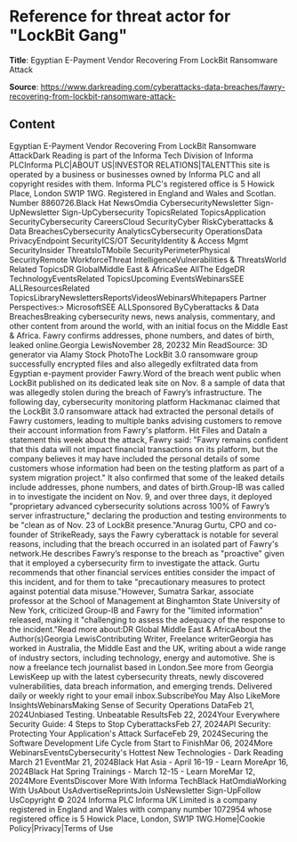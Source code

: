 # Reference for threat actor for "LockBit Gang"

**Title**: Egyptian E-Payment Vendor Recovering From LockBit Ransomware Attack

**Source**: https://www.darkreading.com/cyberattacks-data-breaches/fawry-recovering-from-lockbit-ransomware-attack-

## Content
Egyptian E-Payment Vendor Recovering From LockBit Ransomware AttackDark Reading is part of the Informa Tech Division of Informa PLCInforma PLC|ABOUT US|INVESTOR RELATIONS|TALENTThis site is operated by a business or businesses owned by Informa PLC and all copyright resides with them. Informa PLC's registered office is 5 Howick Place, London SW1P 1WG. Registered in England and Wales and Scotlan. Number 8860726.Black Hat NewsOmdia CybersecurityNewsletter Sign-UpNewsletter Sign-UpCybersecurity TopicsRelated TopicsApplication SecurityCybersecurity CareersCloud SecurityCyber RiskCyberattacks & Data BreachesCybersecurity AnalyticsCybersecurity OperationsData PrivacyEndpoint SecurityICS/OT SecurityIdentity & Access Mgmt SecurityInsider ThreatsIoTMobile SecurityPerimeterPhysical SecurityRemote WorkforceThreat IntelligenceVulnerabilities & ThreatsWorld Related TopicsDR GlobalMiddle East & AfricaSee AllThe EdgeDR TechnologyEventsRelated TopicsUpcoming EventsWebinarsSEE ALLResourcesRelated TopicsLibraryNewslettersReportsVideosWebinarsWhitepapers    Partner Perspectives:> MicrosoftSEE ALLSponsored ByCyberattacks & Data BreachesBreaking cybersecurity news, news analysis, commentary, and other content from around the world, with an initial focus on the Middle East & Africa. Fawry confirms addresses, phone numbers, and dates of birth, leaked online.Georgia LewisNovember 28, 20232 Min ReadSource: 3D generator via Alamy Stock PhotoThe LockBit 3.0 ransomware group successfully encrypted files and also allegedly exfiltrated data from Egyptian e-payment provider Fawry.Word of the breach went public when LockBit published on its dedicated leak site on Nov. 8 a sample of data that was allegedly stolen during the breach of Fawry’s infrastructure. The following day, cybersecurity monitoring platform Hackmanac claimed that the LockBit 3.0 ransomware attack had extracted the personal details of Fawry customers, leading to multiple banks advising customers to remove their account information from Fawry's platform. Hit Files and DataIn a statement this week about the attack, Fawry said: "Fawry remains confident that this data will not impact financial transactions on its platform, but the company believes it may have included the personal details of some customers whose information had been on the testing platform as part of a system migration project." It also confirmed that some of the leaked details include addresses, phone numbers, and dates of birth.Group-IB was called in to investigate the incident on Nov. 9, and over three days, it deployed "proprietary advanced cybersecurity solutions across 100% of Fawry’s server infrastructure," declaring the production and testing environments to be "clean as of Nov. 23 of LockBit presence."Anurag Gurtu, CPO and co-founder of StrikeReady, says the Fawry cyberattack is notable for several reasons, including that the breach occurred in an isolated part of Fawry's network.He describes Fawry’s response to the breach as "proactive" given that it employed a cybersecurity firm to investigate the attack. Gurtu recommends that other financial services entities consider the impact of this incident, and for them to take "precautionary measures to protect against potential data misuse."However, Sumatra Sarkar, associate professor at the School of Management at Binghamton State University of New York, criticized Group-IB and Fawry for the "limited information" released, making it "challenging to assess the adequacy of the response to the incident."Read more about:DR Global Middle East & AfricaAbout the Author(s)Georgia LewisContributing Writer, Freelance writerGeorgia has worked in Australia, the Middle East and the UK, writing about a wide range of industry sectors, including technology, energy and automotive. She is now a freelance tech journalist based in London.See more from Georgia LewisKeep up with the latest cybersecurity threats, newly discovered vulnerabilities, data breach information, and emerging trends. Delivered daily or weekly right to your email inbox.SubscribeYou May Also LikeMore InsightsWebinarsMaking Sense of Security Operations DataFeb 21, 2024Unbiased Testing. Unbeatable ResultsFeb 22, 2024Your Everywhere Security Guide: 4 Steps to Stop CyberattacksFeb 27, 2024API Security: Protecting Your Application's Attack SurfaceFeb 29, 2024Securing the Software Development Life Cycle from Start to FinishMar 06, 2024More WebinarsEventsCybersecurity's Hottest New Technologies - Dark Reading March 21 EventMar 21, 2024Black Hat Asia - April 16-19 - Learn MoreApr 16, 2024Black Hat Spring Trainings - March 12-15 - Learn MoreMar 12, 2024More EventsDiscover More With Informa TechBlack HatOmdiaWorking With UsAbout UsAdvertiseReprintsJoin UsNewsletter Sign-UpFollow UsCopyright © 2024 Informa PLC Informa UK Limited is a company registered in England and Wales with company number 1072954 whose registered office is 5 Howick Place, London, SW1P 1WG.Home|Cookie Policy|Privacy|Terms of Use
